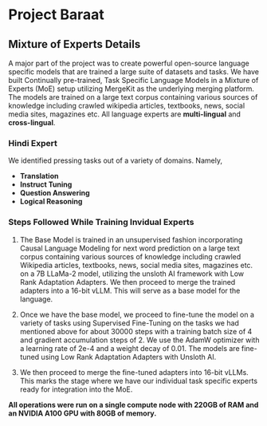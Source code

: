 # Project Baraat

## Mixture of Experts Details
A major part of the project was to create powerful open-source language specific models that are trained a large suite of datasets and tasks. We have built Continually pre-trained, Task Specific Language Models in a Mixture of Experts (MoE) setup utilizing MergeKit as the underlying merging platform. The models are trained on a large text corpus containing various sources of knowledge including crawled wikipedia articles, textbooks, news, social media sites, magazines etc. All language experts are **multi-lingual** and **cross-lingual**.

### Hindi Expert
We identified pressing tasks out of a variety of domains. Namely, 
- **Translation**
- **Instruct Tuning** 
- **Question Answering** 
- **Logical Reasoning**

### Steps Followed While Training Invidual Experts
1) The Base Model is trained in an unsupervised fashion incorporating Causal Language Modeling for next word prediction on a large text corpus containing various sources of knowledge including crawled Wikipedia articles, textbooks, news, social media sites, magazines etc. on a 7B LLaMa-2 model, utilizing the unsloth AI framework with Low Rank Adaptation Adapters. We then proceed to merge the trained adapters into a 16-bit vLLM. This will serve as a base model for the language.

2) Once we have the base model, we proceed to fine-tune the model on a variety of tasks using Supervised Fine-Tuning on the tasks we had mentioned above for about 30000 steps with a training batch size of 4 and gradient accumulation steps of 2. We use the AdamW optimizer with a learning rate of 2e-4 and a weight decay of 0.01. The models are fine-tuned using Low Rank Adaptation Adapters with Unsloth AI.

3) We then proceed to merge the fine-tuned adapters into 16-bit vLLMs. This marks the stage where we have our individual task specific experts ready for integration into the MoE.

**All operations were run on a single compute node with 220GB of RAM and an NVIDIA A100 GPU with 80GB of memory.**


